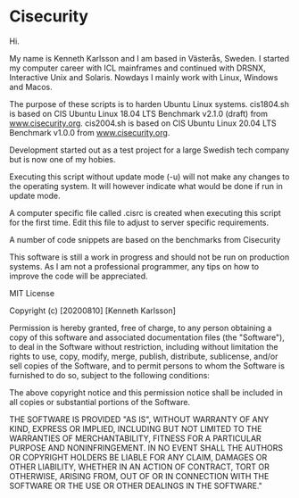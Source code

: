 # Cisecurity

Hi.

My name is Kenneth Karlsson and I am based in Västerås, Sweden.
I started my computer career with ICL mainframes and continued with DRSNX, Interactive Unix and Solaris.
Nowdays I mainly work with Linux, Windows and Macos.

The purpose of these scripts is to harden Ubuntu Linux systems.
cis1804.sh is based on CIS Ubuntu Linux 18.04 LTS Benchmark v2.1.0 (draft) from www.cisecurity.org.
cis2004.sh is based on CIS Ubuntu Linux 20.04 LTS Benchmark v1.0.0 from www.cisecurity.org.

Development started out as a test project for a large Swedish tech company but is now one of my hobies.

Executing this script without update mode (-u) will not make any changes to the operating system.
It will however indicate what would be done if run in update mode.

A computer specific file called .cisrc is created when executing this script for the first time.
Edit this file to adjust to server specific requirements.


A number of code snippets are based on the benchmarks from Cisecurity 

This software is still a work in progress and should not be run on production systems.
As I am not a professional programmer, any tips on how to improve the code will be appreciated.



MIT License

Copyright (c) [20200810] [Kenneth Karlsson]

Permission is hereby granted, free of charge, to any person obtaining a copy
of this software and associated documentation files (the "Software"), to deal
in the Software without restriction, including without limitation the rights
to use, copy, modify, merge, publish, distribute, sublicense, and/or sell
copies of the Software, and to permit persons to whom the Software is
furnished to do so, subject to the following conditions:

The above copyright notice and this permission notice shall be included in all
copies or substantial portions of the Software.

THE SOFTWARE IS PROVIDED "AS IS", WITHOUT WARRANTY OF ANY KIND, EXPRESS OR
IMPLIED, INCLUDING BUT NOT LIMITED TO THE WARRANTIES OF MERCHANTABILITY,
FITNESS FOR A PARTICULAR PURPOSE AND NONINFRINGEMENT. IN NO EVENT SHALL THE
AUTHORS OR COPYRIGHT HOLDERS BE LIABLE FOR ANY CLAIM, DAMAGES OR OTHER
LIABILITY, WHETHER IN AN ACTION OF CONTRACT, TORT OR OTHERWISE, ARISING FROM,
OUT OF OR IN CONNECTION WITH THE SOFTWARE OR THE USE OR OTHER DEALINGS IN THE
SOFTWARE."

